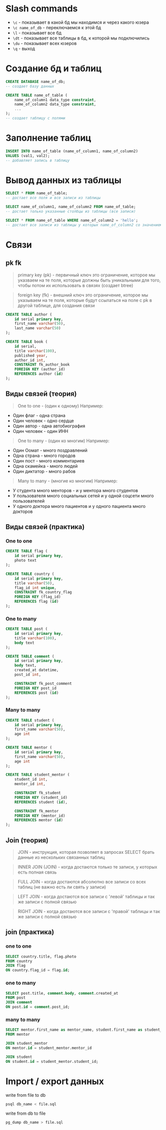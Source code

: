 # Slash commands
* `\c` - показывает в какой бд мы находимся и через какого юзера
* `\c name_of_db` - переключаемся к этой бд
* `\l` - показывает все бд
* `\dt` - показывает все таблицы в бд, к которой мы подключились
* `\du` - показывает всех юзеров
* `\q` - выход

# Создание бд и таблиц
```sql
CREATE DATABASE name_of_db;
-- создает базу данных
```

```sql
CREATE TABLE name_of_table (
    name_of_column1 data_type constraint,
    name_of_column2 data_type constraint,
    ...
);
-- создает таблицу с полями
```

# Заполнение таблиц
```sql
INSERT INTO name_of_table (name_of_column1, name_of_column2) 
VALUES (val1, val2);
-- добавляет запись в таблицу
```

# Вывод данных из таблицы
```sql
SELECT * FROM name_of_table;
-- достает все поля и все записи из таблицы
```

```sql
SELECT name_of_column1, name_of_column2 FROM name_of_table;
-- достает только указанные столбцы из таблицы (все записи)
```

```sql
SELECT * FROM name_of_table WHERE name_of_column2 = 'hello';
-- достает все записи из таблицы у которых name_of_column2 со значением 'hello'
```

# Связи
## pk fk
> primary key (pk) - первичный ключ
> это ограничение, которое мы указваем на те поля, которые должны быть уникальными для того, чтобы потом их использовать в связях (создает btree)

> foreign key (fk) - внешний ключ
> это ограничение, которое мы указываем на те поля, которые будут ссылаться на поле с pk в другой таблице, для создания связи

```sql
CREATE TABLE author (
    id serial primary key,
    first_name varchar(50),
    last_name varchar(50)
);

CREATE TABLE book (
    id serial,
    title varchar(100),
    published year,
    author_id int,
    CONSTRAINT fk_author_book
    FOREIGN KEY (author_id)
    REFERENCES author (id)
);
```

## Виды связей (теория)
> One to one - (один к одному)
Например:

* Один флаг - одна страна
* Один человек - одно сердце
* Один автор - одна автобиография
* Один человек - один ИНН

> One to many - (один ко многим)
Например:

* Один Оомат - много поздравлений
* Одна страна - много городов
* Один пост - много комментариев
* Одна скамейка - много людей
* Один диктатор - много рабов

> Many to many - (многие ко многим)
Например:

* У студента много менторов - и у ментора много студентов
* У пользователя много социальных сетей и у одной соцсети много пользователей
* У одного доктора много пациентов и у одного пациента много докторов


## Виды связей (практика)
### One to one
```sql
CREATE TABLE flag (
    id serial primary key,
    photo text
);

CREATE TABLE country (
    id serial primary key,
    title varchar(50),
    flag_id int unique,
    CONSTRAINT fk_country_flag
    FOREIGN KEY (flag_id)
    REFERENCES flag (id)
);
```

### One to many
```sql
CREATE TABLE post (
    id serial primary key,
    title varchar(100),
    body text
);

CREATE TABLE comment (
    id serial primary key,
    body text,
    created_at datetime,
    post_id int,

    CONSTRAINT fk_post_comment
    FOREIGN KEY post_id
    REFERENCES post (id)
);
```

### Many to many
```sql
CREATE TABLE student (
    id serial primary key,
    first_name varchar(50),
    age int
);

CREATE TABLE mentor (
    id serial primary key,
    first_name varchar(50),
    age int
);

CREATE TABLE student_mentor (
    student_id int,
    mentor_id int,

    CONSTRAINT fk_student
    FOREIGN KEY (student_id)
    REFERENCES student (id),

    CONSTRAINT fk_mentor
    FOREIGN KEY (mentor_id)
    REFERENCES mentor (id)
);
```

## Join (теория)
> JOIN - инструкция, которая позволяет в запросах SELECT брать данные из нескольких связанных таблиц

> INNER JOIN (JOIN) - когда достаются только те записи, у которых есть полная связь

> FULL JOIN - когда достаются абсолютно все записи со всех таблиц (не важно есть ли свять у записи)

> LEFT JOIN - когда достаются все записи с 'левой' таблицы и так же записи с полной связью

> RIGHT JOIN - когда достаются все записи с 'правой' таблицы и так же записи с полной связью

## join (практика)
### one to one
```sql
SELECT country.title, flag.photo
FROM country
JOIN flag
ON country.flag_id = flag.id;
```

### one to many
```sql
SELECT post.title, comment.body, comment.created_at
FROM post
JOIN comment
ON post.id = comment.post_id;
```

### many to many
```sql
SELECT mentor.first_name as mentor_name, student.first_name as student_name
FROM mentor

JOIN student_mentor
ON mentor.id = student_mentor.mentor_id

JOIN student
ON student.id = student_mentor.student_id;
```

# Import / export данных
write from file to db
```bash
psql db_name < file.sql
```
write from db to file
```bash
pg_dump db_name > file.sql
```